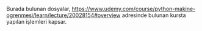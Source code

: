 Burada bulunan dosyalar, https://www.udemy.com/course/python-makine-ogrenmesi/learn/lecture/20028154#overview adresinde bulunan kursta yapılan işlemleri kapsar.
